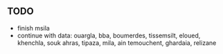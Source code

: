 ## TODO

- finish msila
- continue with data: ouargla, bba, boumerdes, tissemsilt, eloued, khenchla, souk ahras, tipaza, mila, ain temouchent, ghardaia, relizane
